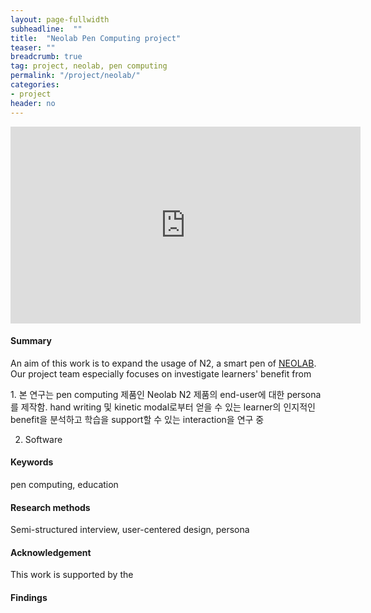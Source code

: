 ```yaml
---
layout: page-fullwidth
subheadline:  ""
title:  "Neolab Pen Computing project"
teaser: ""
breadcrumb: true
tag: project, neolab, pen computing
permalink: "/project/neolab/"
categories:
- project
header: no
---
```


<iframe width="560" height="315" src="https://www.youtube.com/embed/x5o2NWTnfH0" frameborder="0" allowfullscreen></iframe>

<h4> Summary </h4>
<p> An aim of this work is to expand the usage of N2, a smart pen of <a href = "http://www.neosmartpen.com/en">NEOLAB</a>. Our project team especially focuses on investigate learners' benefit from 
</p>
1. 본 연구는 pen computing 제품인 Neolab N2 제품의 end-user에 대한 persona를 제작함.
hand writing 및 kinetic modal로부터 얻을 수 있는 learner의 인지적인 benefit을 분석하고
학습을 support할 수 있는 interaction을 연구 중

2. Software 

<h4> Keywords </h4>
pen computing, education

<h4> Research methods </h4>
Semi-structured interview, user-centered design, persona

<h4> Acknowledgement </h4>
This work is supported by the 

<h4>



<h4> Findings </h4>


<h4>











